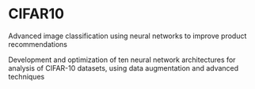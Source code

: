 # CIFAR10
Advanced image classification using neural networks to improve product recommendations

Development and optimization of ten neural network architectures for analysis of CIFAR-10 datasets, using data augmentation and advanced techniques
